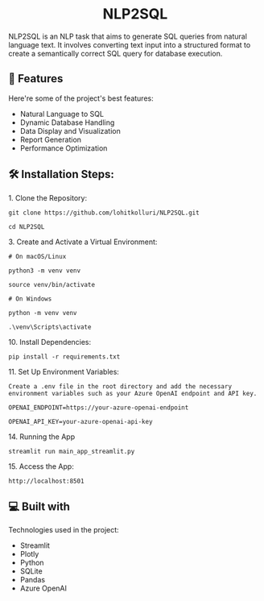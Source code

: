 <h1 align="center" id="title">NLP2SQL</h1>

<p id="description">NLP2SQL is an NLP task that aims to generate SQL queries from natural language text. It involves converting text input into a structured format to create a semantically correct SQL query for database execution.</p>

  
  
<h2>🧐 Features</h2>

Here're some of the project's best features:

*   Natural Language to SQL
*   Dynamic Database Handling
*   Data Display and Visualization
*   Report Generation
*   Performance Optimization

<h2>🛠️ Installation Steps:</h2>

<p>1. Clone the Repository:</p>

```
git clone https://github.com/lohitkolluri/NLP2SQL.git
```

```
cd NLP2SQL
```

<p>3. Create and Activate a Virtual Environment:</p>

```
# On macOS/Linux 
```

```
python3 -m venv venv 
```

```
source venv/bin/activate
```

```
# On Windows 
```

```
python -m venv venv 
```

```
.\venv\Scripts\activate
```

<p>10. Install Dependencies:</p>

```
pip install -r requirements.txt
```

<p>11. Set Up Environment Variables:</p>

```
Create a .env file in the root directory and add the necessary environment variables such as your Azure OpenAI endpoint and API key.
```

```
OPENAI_ENDPOINT=https://your-azure-openai-endpoint
```

```
OPENAI_API_KEY=your-azure-openai-api-key
```

<p>14. Running the App</p>

```
streamlit run main_app_streamlit.py
```

<p>15. Access the App:</p>

```
http://localhost:8501
```

  
  
<h2>💻 Built with</h2>

Technologies used in the project:

*   Streamlit
*   Plotly
*   Python
*   SQLite
*   Pandas
*   Azure OpenAI
